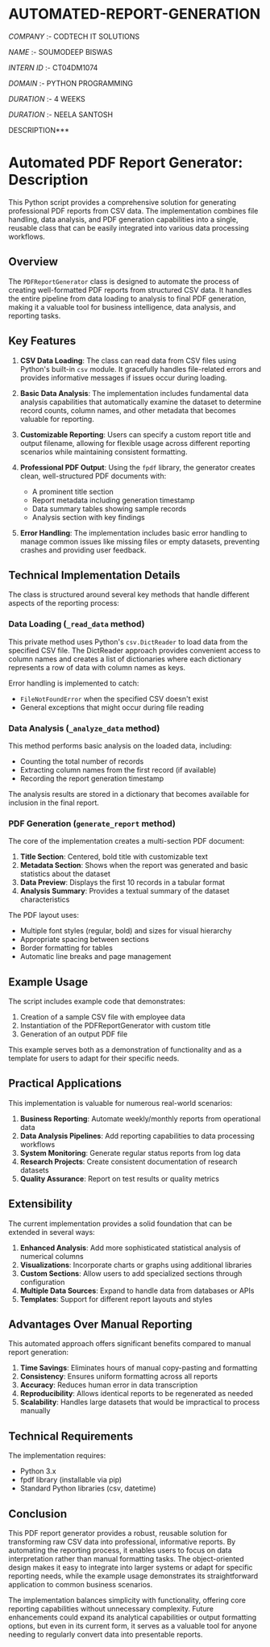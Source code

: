 # AUTOMATED-REPORT-GENERATION

*COMPANY* :- CODTECH IT SOLUTIONS

*NAME* :- SOUMODEEP BISWAS

*INTERN ID* :- CT04DM1074

*DOMAIN* :- PYTHON PROGRAMMING

*DURATION* :- 4 WEEKS

*DURATION* :- NEELA SANTOSH

DESCRIPTION***

# Automated PDF Report Generator: Description

This Python script provides a comprehensive solution for generating professional PDF reports from CSV data. The implementation combines file handling, data analysis, and PDF generation capabilities into a single, reusable class that can be easily integrated into various data processing workflows.

## Overview

The `PDFReportGenerator` class is designed to automate the process of creating well-formatted PDF reports from structured CSV data. It handles the entire pipeline from data loading to analysis to final PDF generation, making it a valuable tool for business intelligence, data analysis, and reporting tasks.

## Key Features

1. **CSV Data Loading**: The class can read data from CSV files using Python's built-in `csv` module. It gracefully handles file-related errors and provides informative messages if issues occur during loading.

2. **Basic Data Analysis**: The implementation includes fundamental data analysis capabilities that automatically examine the dataset to determine record counts, column names, and other metadata that becomes valuable for reporting.

3. **Customizable Reporting**: Users can specify a custom report title and output filename, allowing for flexible usage across different reporting scenarios while maintaining consistent formatting.

4. **Professional PDF Output**: Using the `fpdf` library, the generator creates clean, well-structured PDF documents with:
   - A prominent title section
   - Report metadata including generation timestamp
   - Data summary tables showing sample records
   - Analysis section with key findings

5. **Error Handling**: The implementation includes basic error handling to manage common issues like missing files or empty datasets, preventing crashes and providing user feedback.

## Technical Implementation Details

The class is structured around several key methods that handle different aspects of the reporting process:

### Data Loading (`_read_data` method)

This private method uses Python's `csv.DictReader` to load data from the specified CSV file. The DictReader approach provides convenient access to column names and creates a list of dictionaries where each dictionary represents a row of data with column names as keys.

Error handling is implemented to catch:
- `FileNotFoundError` when the specified CSV doesn't exist
- General exceptions that might occur during file reading

### Data Analysis (`_analyze_data` method)

This method performs basic analysis on the loaded data, including:
- Counting the total number of records
- Extracting column names from the first record (if available)
- Recording the report generation timestamp

The analysis results are stored in a dictionary that becomes available for inclusion in the final report.

### PDF Generation (`generate_report` method)

The core of the implementation creates a multi-section PDF document:

1. **Title Section**: Centered, bold title with customizable text
2. **Metadata Section**: Shows when the report was generated and basic statistics about the dataset
3. **Data Preview**: Displays the first 10 records in a tabular format
4. **Analysis Summary**: Provides a textual summary of the dataset characteristics

The PDF layout uses:
- Multiple font styles (regular, bold) and sizes for visual hierarchy
- Appropriate spacing between sections
- Border formatting for tables
- Automatic line breaks and page management

## Example Usage

The script includes example code that demonstrates:
1. Creation of a sample CSV file with employee data
2. Instantiation of the PDFReportGenerator with custom title
3. Generation of an output PDF file

This example serves both as a demonstration of functionality and as a template for users to adapt for their specific needs.

## Practical Applications

This implementation is valuable for numerous real-world scenarios:

1. **Business Reporting**: Automate weekly/monthly reports from operational data
2. **Data Analysis Pipelines**: Add reporting capabilities to data processing workflows
3. **System Monitoring**: Generate regular status reports from log data
4. **Research Projects**: Create consistent documentation of research datasets
5. **Quality Assurance**: Report on test results or quality metrics

## Extensibility

The current implementation provides a solid foundation that can be extended in several ways:

1. **Enhanced Analysis**: Add more sophisticated statistical analysis of numerical columns
2. **Visualizations**: Incorporate charts or graphs using additional libraries
3. **Custom Sections**: Allow users to add specialized sections through configuration
4. **Multiple Data Sources**: Expand to handle data from databases or APIs
5. **Templates**: Support for different report layouts and styles

## Advantages Over Manual Reporting

This automated approach offers significant benefits compared to manual report generation:

1. **Time Savings**: Eliminates hours of manual copy-pasting and formatting
2. **Consistency**: Ensures uniform formatting across all reports
3. **Accuracy**: Reduces human error in data transcription
4. **Reproducibility**: Allows identical reports to be regenerated as needed
5. **Scalability**: Handles large datasets that would be impractical to process manually

## Technical Requirements

The implementation requires:
- Python 3.x
- fpdf library (installable via pip)
- Standard Python libraries (csv, datetime)

## Conclusion

This PDF report generator provides a robust, reusable solution for transforming raw CSV data into professional, informative reports. By automating the reporting process, it enables users to focus on data interpretation rather than manual formatting tasks. The object-oriented design makes it easy to integrate into larger systems or adapt for specific reporting needs, while the example usage demonstrates its straightforward application to common business scenarios.

The implementation balances simplicity with functionality, offering core reporting capabilities without unnecessary complexity. Future enhancements could expand its analytical capabilities or output formatting options, but even in its current form, it serves as a valuable tool for anyone needing to regularly convert data into presentable reports.
